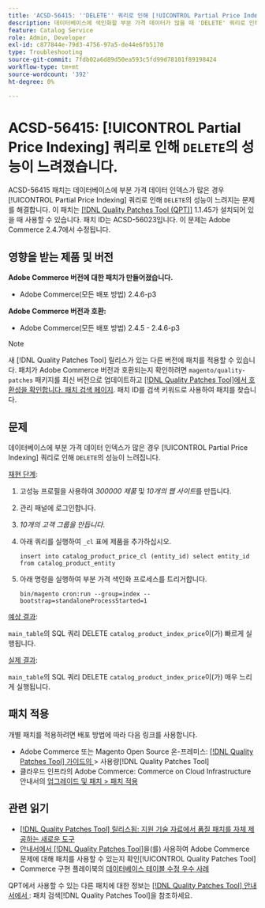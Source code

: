 ```yaml
---
title: 'ACSD-56415: ''DELETE'' 쿼리로 인해 [!UICONTROL Partial Price Indexing]의 성능이 저하되었습니다.'
description: 데이터베이스에 색인화할 부분 가격 데이터가 많을 때 'DELETE' 쿼리로 인해 [!UICONTROL Partial Price Indexing]의 성능이 느려지는 Adobe Commerce 문제를 해결하려면 ACSD-56415 패치를 적용하십시오.
feature: Catalog Service
role: Admin, Developer
exl-id: c877844e-79d3-4756-97a5-de44e6fb5170
type: Troubleshooting
source-git-commit: 7fdb02a6d89d50ea593c5fd99d78101f89198424
workflow-type: tm+mt
source-wordcount: '392'
ht-degree: 0%

---
```


# ACSD-56415: [!UICONTROL Partial Price Indexing] 쿼리로 인해 `DELETE`의 성능이 느려졌습니다.

ACSD-56415 패치는 데이터베이스에 부분 가격 데이터 인덱스가 많은 경우 [!UICONTROL Partial Price Indexing] 쿼리로 인해 `DELETE`의 성능이 느려지는 문제를 해결합니다. 이 패치는 [[!DNL Quality Patches Tool (QPT)]](https://experienceleague.adobe.com/en/docs/commerce-operations/tools/quality-patches-tool/quality-patches-tool-to-self-serve-quality-patches) 1.1.45가 설치되어 있을 때 사용할 수 있습니다. 패치 ID는 ACSD-56023입니다. 이 문제는 Adobe Commerce 2.4.7에서 수정됩니다.

## 영향을 받는 제품 및 버전

**Adobe Commerce 버전에 대한 패치가 만들어졌습니다.**

* Adobe Commerce(모든 배포 방법) 2.4.6-p3

**Adobe Commerce 버전과 호환:**

* Adobe Commerce(모든 배포 방법) 2.4.5 - 2.4.6-p3

>[!NOTE]
>
>새 [!DNL Quality Patches Tool] 릴리스가 있는 다른 버전에 패치를 적용할 수 있습니다. 패치가 Adobe Commerce 버전과 호환되는지 확인하려면 `magento/quality-patches` 패키지를 최신 버전으로 업데이트하고 [[!DNL Quality Patches Tool]에서 호환성을 확인합니다. 패치 검색 페이지](https://experienceleague.adobe.com/tools/commerce-quality-patches/index.html). 패치 ID를 검색 키워드로 사용하여 패치를 찾습니다.

## 문제

데이터베이스에 부분 가격 데이터 인덱스가 많은 경우 [!UICONTROL Partial Price Indexing] 쿼리로 인해 `DELETE`의 성능이 느려집니다.

<u>재현 단계</u>:

1. 고성능 프로필을 사용하여 *300000 제품* 및 *10개의 웹 사이트*&#x200B;를 만듭니다.
1. 관리 패널에 로그인합니다.
1. *10개의 고객 그룹을 만듭니다*.
1. 아래 쿼리를 실행하여 `_cl` 표에 제품을 추가하십시오.

   ``
    insert into catalog_product_price_cl (entity_id) select entity_id from catalog_product_entity
 ``

1. 아래 명령을 실행하여 부분 가격 색인화 프로세스를 트리거합니다.

   ``
    bin/magento cron:run --group=index --bootstrap=standaloneProcessStarted=1
 ``

<u>예상 결과</u>:

`main_table`의 SQL 쿼리 DELETE `catalog_product_index_price`이(가) 빠르게 실행됩니다.

<u>실제 결과</u>:

`main_table`의 SQL 쿼리 DELETE `catalog_product_index_price`이(가) 매우 느리게 실행됩니다.

## 패치 적용

개별 패치를 적용하려면 배포 방법에 따라 다음 링크를 사용합니다.

* Adobe Commerce 또는 Magento Open Source 온-프레미스: [[!DNL Quality Patches Tool]  가이드의 ](/help/tools/quality-patches-tool/usage.md)> 사용량[!DNL Quality Patches Tool]
* 클라우드 인프라의 Adobe Commerce: Commerce on Cloud Infrastructure 안내서의 [업그레이드 및 패치 > 패치 적용](https://experienceleague.adobe.com/docs/commerce-cloud-service/user-guide/develop/upgrade/apply-patches.html)

## 관련 읽기

* [[!DNL Quality Patches Tool] 릴리스됨: 지원 기술 자료에서 품질 패치를 자체 제공하는 새로운 도구](https://experienceleague.adobe.com/en/docs/commerce-operations/tools/quality-patches-tool/quality-patches-tool-to-self-serve-quality-patches)
* [ 안내서에서  [!DNL Quality Patches Tool]](/help/tools/quality-patches-tool/patches-available-in-qpt/check-patch-for-magento-issue-with-magento-quality-patches.md)을(를) 사용하여 Adobe Commerce 문제에 대해 패치를 사용할 수 있는지 확인[!UICONTROL Quality Patches Tool]
* Commerce 구현 플레이북의 [데이터베이스 테이블 수정 우수 사례](https://experienceleague.adobe.com/en/docs/commerce-operations/implementation-playbook/best-practices/development/modifying-core-and-third-party-tables#why-adobe-recommends-avoiding-modifications)

QPT에서 사용할 수 있는 다른 패치에 대한 정보는 [[!DNL Quality Patches Tool] 안내서에서 ](https://experienceleague.adobe.com/tools/commerce-quality-patches/index.html): 패치 검색[!DNL Quality Patches Tool]을 참조하세요.
